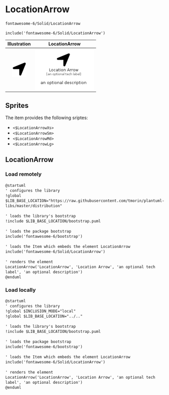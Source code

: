 # LocationArrow


```text
fontawesome-6/Solid/LocationArrow
```

```text
include('fontawesome-6/Solid/LocationArrow')
```



| Illustration | LocationArrow |
| :---: | :---: |
| ![illustration for Illustration](../../fontawesome-6/Solid/LocationArrow.png) | ![illustration for LocationArrow](../../fontawesome-6/Solid/LocationArrow.Local.png) |



## Sprites
The item provides the following sriptes:

- `<$LocationArrowXs>`
- `<$LocationArrowSm>`
- `<$LocationArrowMd>`
- `<$LocationArrowLg>`





## LocationArrow

### Load remotely
```plantuml
@startuml
' configures the library
!global $LIB_BASE_LOCATION="https://raw.githubusercontent.com/tmorin/plantuml-libs/master/distribution"

' loads the library's bootstrap
!include $LIB_BASE_LOCATION/bootstrap.puml

' loads the package bootstrap
include('fontawesome-6/bootstrap')

' loads the Item which embeds the element LocationArrow
include('fontawesome-6/Solid/LocationArrow')

' renders the element
LocationArrow('LocationArrow', 'Location Arrow', 'an optional tech label', 'an optional description')
@enduml
```

### Load locally
```plantuml
@startuml
' configures the library
!global $INCLUSION_MODE="local"
!global $LIB_BASE_LOCATION="../.."

' loads the library's bootstrap
!include $LIB_BASE_LOCATION/bootstrap.puml

' loads the package bootstrap
include('fontawesome-6/bootstrap')

' loads the Item which embeds the element LocationArrow
include('fontawesome-6/Solid/LocationArrow')

' renders the element
LocationArrow('LocationArrow', 'Location Arrow', 'an optional tech label', 'an optional description')
@enduml
```

